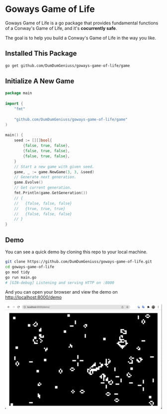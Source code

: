 # Goways Game of Life

Goways Game of Life is a go package that provides fundamental functions of a Conway's Game of Life, and it's **cocurrently safe**.

The goal is to help you build a Conway's Game of Life in the way you like.

## Installed This Package

```bash
go get github.com/DumDumGeniuss/goways-game-of-life/game
```

## Initialize A New Game

```go
package main

import {
    "fmt"
    
    "github.com/DumDumGeniuss/goways-game-of-life/game"
)

main() {
    seed := [][]bool{
        {false, true, false},
        {false, true, false},
        {false, true, false},
    }
    // Start a new game with given seed.
    game, _ := game.NewGame(3, 3, &seed)
    // Generate next generation.
    game.Evolve()
    // Get current generation.
    fmt.Println(game.GetGeneration())
    // {
    //   {false, false, false}
    //   {true, true, true}
    //   {false, false, false}
    // }
}
```

## Demo

You can see a quick demo by cloning this repo to your local machine.

```bash
git clone https://github.com/DumDumGeniuss/goways-game-of-life.git
cd goways-game-of-life
go mod tidy
go run main.go
# [GIN-debug] Listening and serving HTTP on :8000
```

And you can open your browser and view the demo on [http://localhost:8000/demo](http://localhost:8000/demo)

![demo](./demo/demo.png)
